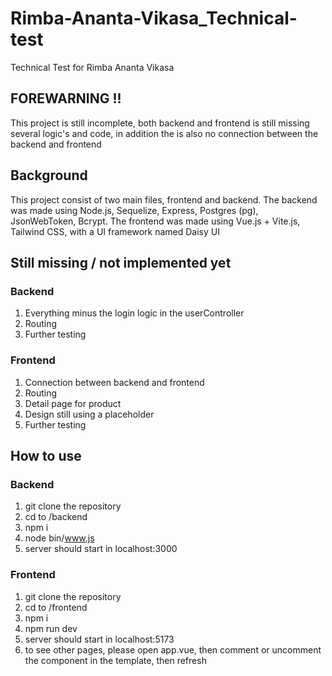 # Rimba-Ananta-Vikasa_Technical-test

Technical Test for Rimba Ananta Vikasa

## FOREWARNING !!

This project is still incomplete, both backend and frontend is still missing several logic's and code, in addition the is also no connection between the backend and frontend

## Background

This project consist of two main files, frontend and backend. The backend was made using Node.js, Sequelize, Express, Postgres (pg), JsonWebToken, Bcrypt. The frontend was made using Vue.js + Vite.js, Tailwind CSS, with a UI framework named Daisy UI

## Still missing / not implemented yet

### Backend

1. Everything minus the login logic in the userController
2. Routing
3. Further testing

### Frontend

1. Connection between backend and frontend
2. Routing
3. Detail page for product
4. Design still using a placeholder
5. Further testing

## How to use

### Backend

1. git clone the repository
2. cd to /backend
3. npm i
4. node bin/www.js
5. server should start in localhost:3000

### Frontend

1. git clone the repository
2. cd to /frontend
3. npm i
4. npm run dev
5. server should start in localhost:5173
6. to see other pages, please open app.vue, then comment or uncomment the component in the template, then refresh

